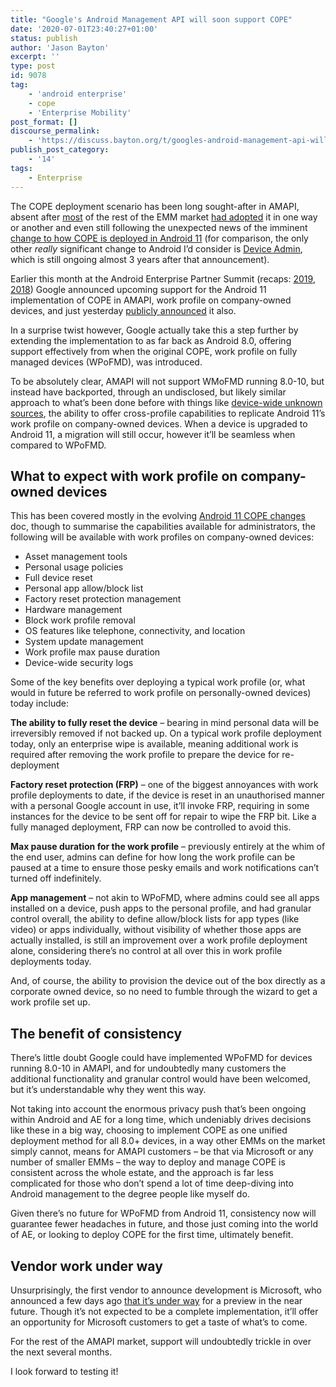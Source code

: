 ```yaml
---
title: "Google's Android Management API will soon support COPE"
date: '2020-07-01T23:40:27+01:00'
status: publish
author: 'Jason Bayton'
excerpt: ''
type: post
id: 9078
tag:
    - 'android enterprise'
    - cope
    - 'Enterprise Mobility'
post_format: []
discourse_permalink:
    - 'https://discuss.bayton.org/t/googles-android-management-api-will-soon-support-cope/378'
publish_post_category:
    - '14'
tags:
    - Enterprise
---
```

The COPE deployment scenario has been long sought-after in AMAPI, absent after [most](/2019/10/why-intune-doesnt-support-android-enterprise-cope/) of the rest of the EMM market [had adopted](/android/android-enterprise-emm-cope-support/) it in one way or another and even still following the unexpected news of the imminent [change to how COPE is deployed in Android 11](/2020/02/android-enterprise-in-11-google-reduces-visibility-and-control-with-cope-to-bolster-privacy/) (for comparison, the only other *really* significant change to Android I’d consider is [Device Admin](/2017/12/google-is-deprecating-device-admin-in-favour-of-android-enterprise/), which is still ongoing almost 3 years after that announcement).

Earlier this month at the Android Enterprise Partner Summit (recaps: [2019](/2019/06/android-enterprise-partner-summit-2019-highlights/), [2018](/2018/05/android-enterprise-summit-2018-highlights/)) Google announced upcoming support for the Android 11 implementation of COPE in AMAPI, work profile on company-owned devices, and just yesterday [publicly announced](https://blog.google/products/android-enterprise/work-profile-new-standard-employee-privacy) it also.

In a surprise twist however, Google actually take this a step further by extending the implementation to as far back as Android 8.0, offering support effectively from when the original COPE, work profile on fully managed devices (WPoFMD), was introduced.

To be absolutely clear, AMAPI will not support WMoFMD running 8.0-10, but instead have backported, through an undisclosed, but likely similar approach to what’s been done before with things like [device-wide unknown sources](/android/feature-spotlight-block-unknown-sources-on-work-profile-deployments/), the ability to offer cross-profile capabilities to replicate Android 11’s work profile on company-owned devices. When a device is upgraded to Android 11, a migration will still occur, however it’ll be seamless when compared to WPoFMD.

What to expect with work profile on company-owned devices
---------------------------------------------------------

This has been covered mostly in the evolving [Android 11 COPE changes](/android/android-11-cope-changes/) doc, though to summarise the capabilities available for administrators, the following will be available with work profiles on company-owned devices:

- Asset management tools
- Personal usage policies
- Full device reset
- Personal app allow/block list
- Factory reset protection management
- Hardware management
- Block work profile removal
- OS features like telephone, connectivity, and location
- System update management
- Work profile max pause duration
- Device-wide security logs

Some of the key benefits over deploying a typical work profile (or, what would in future be referred to work profile on personally-owned devices) today include:

**The ability to fully reset the device** – bearing in mind personal data will be irreversibly removed if not backed up. On a typical work profile deployment today, only an enterprise wipe is available, meaning additional work is required after removing the work profile to prepare the device for re-deployment

**Factory reset protection (FRP)** – one of the biggest annoyances with work profile deployments to date, if the device is reset in an unauthorised manner with a personal Google account in use, it’ll invoke FRP, requiring in some instances for the device to be sent off for repair to wipe the FRP bit. Like a fully managed deployment, FRP can now be controlled to avoid this.

**Max pause duration for the work profile** – previously entirely at the whim of the end user, admins can define for how long the work profile can be paused at a time to ensure those pesky emails and work notifications can’t turned off indefinitely.

**App management** – not akin to WPoFMD, where admins could see all apps installed on a device, push apps to the personal profile, and had granular control overall, the ability to define allow/block lists for app types (like video) or apps individually, without visibility of whether those apps are actually installed, is still an improvement over a work profile deployment alone, considering there’s no control at all over this in work profile deployments today.

And, of course, the ability to provision the device out of the box directly as a corporate owned device, so no need to fumble through the wizard to get a work profile set up.

The benefit of consistency
--------------------------

There’s little doubt Google could have implemented WPoFMD for devices running 8.0-10 in AMAPI, and for undoubtedly many customers the additional functionality and granular control would have been welcomed, but it’s understandable why they went this way.

Not taking into account the enormous privacy push that’s been ongoing within Android and AE for a long time, which undeniably drives decisions like these in a big way, choosing to implement COPE as one unified deployment method for all 8.0+ devices, in a way other EMMs on the market simply cannot, means for AMAPI customers – be that via Microsoft or any number of smaller EMMs – the way to deploy and manage COPE is consistent across the whole estate, and the approach is far less complicated for those who don’t spend a lot of time deep-diving into Android management to the degree people like myself do.

Given there’s no future for WPoFMD from Android 11, consistency now will guarantee fewer headaches in future, and those just coming into the world of AE, or looking to deploy COPE for the first time, ultimately benefit.

Vendor work under way
---------------------

Unsurprisingly, the first vendor to announce development is Microsoft, who announced a few days ago [that it’s under way](https://docs.microsoft.com/en-us/mem/intune/fundamentals/in-development#device-enrollment) for a preview in the near future. Though it’s not expected to be a complete implementation, it’ll offer an opportunity for Microsoft customers to get a taste of what’s to come.

For the rest of the AMAPI market, support will undoubtedly trickle in over the next several months.

I look forward to testing it!